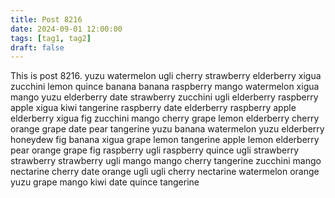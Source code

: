 ```yaml
---
title: Post 8216
date: 2024-09-01 12:00:00
tags: [tag1, tag2]
draft: false
---
```

This is post 8216.
yuzu
watermelon
ugli
cherry
strawberry
elderberry
xigua
zucchini
lemon
quince
banana
banana
raspberry
mango
watermelon
xigua
mango
yuzu
elderberry
date
strawberry
zucchini
ugli
elderberry
raspberry
apple
xigua
kiwi
tangerine
raspberry
date
elderberry
raspberry
apple
elderberry
xigua
fig
zucchini
mango
cherry
grape
lemon
elderberry
cherry
orange
grape
date
pear
tangerine
yuzu
banana
watermelon
yuzu
elderberry
honeydew
fig
banana
xigua
grape
lemon
tangerine
apple
lemon
elderberry
pear
orange
grape
fig
raspberry
ugli
raspberry
quince
ugli
strawberry
strawberry
strawberry
ugli
mango
mango
cherry
tangerine
zucchini
mango
nectarine
cherry
date
orange
ugli
ugli
cherry
nectarine
watermelon
orange
yuzu
grape
mango
kiwi
date
quince
tangerine
